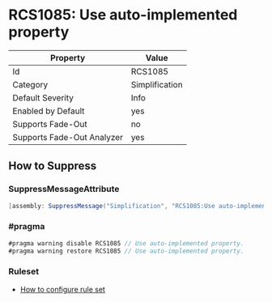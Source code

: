 # RCS1085: Use auto\-implemented property

Property | Value
--- | --- 
Id | RCS1085
Category | Simplification
Default Severity | Info
Enabled by Default | yes
Supports Fade-Out | no
Supports Fade-Out Analyzer | yes

## How to Suppress

### SuppressMessageAttribute

```csharp
[assembly: SuppressMessage("Simplification", "RCS1085:Use auto-implemented property.", Justification = "<Pending>")]
```

### \#pragma

```csharp
#pragma warning disable RCS1085 // Use auto-implemented property.
#pragma warning restore RCS1085 // Use auto-implemented property.
```

### Ruleset

* [How to configure rule set](../HowToConfigureAnalyzers.md)
